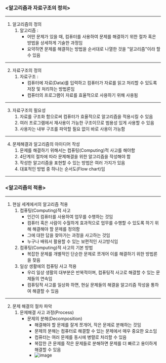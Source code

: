 ### <알고리즘과 자료구조의 정의>
- - -
1. 알고리즘의 정의
   1) 알고리즘 :
      - 어떤 문제가 있을 때, 컴퓨터를 사용하여 문제를 해결하기 위한 절차 혹은 방법을 상세하게 기술한 과정임
      - 요약하면 문제를 해결하는 방법을 순서대로 나열한 것을 "알고리즘"이라 할 수 있음
- - -
2. 자료구조의 정의
   1) 자료구조 :
      - 컴퓨터에 자료(Data)를 입력하고 컴퓨터가 자료를 읽고 처리할 수 있도록 저장 및 처리하는 방법론임
      - 컴퓨터의 프로그램이 자료를 효율적으로 사용하기 위해 사용됨
- - -
3. 자료구조의 필요성
   1) 자료를 구조화 함으로써 컴퓨터가 효율적으로 알고리즘을 적용시킬 수 있음
   2) 여러 프로그램에서 재사용이 가능한 구조이므로 범용성 있게 사용할 수 있음
   3) 사용자는 내부 구조를 파악할 필요 없이 바로 사용이 가능함
- - -
4. 문제해결과 알고리즘의 아이디어 작성
   1) 문제를 해결하기 위해서는 컴퓨팅(Computing)적 사고를 해야함
   2) 4단계의 절차에 따라 문제해결을 위한 알고리즘을 작성해야 함
   3) 작성한 알고리즘을 표현할 수 있는 방법은 여러 가지가 있음
   4) 대표적인 방법 중 하나는 순서도(Flow chart)임
- - -
### <알고리즘의 적용>
- - -
1. 현실 세계에서의 알고리즘 적용
   1) 컴퓨팅(Computing)적 사고
      - 인간이 컴퓨터를 사용하여 업무를 수행하는 것임
      - 컴퓨터 혹은 사람이 수월하게 효과적으로 업무를 수행할 수 있도록 하기 위해 해결해야 할 문제를 정의함
      - 그에 대한 답을 찾아가는 과정을 사고하는 것임
      - 누구나 배워서 활용할 수 있는 보편적인 사고방식임
   2) 컴퓨팅(Computing)적 사고의 기본 방법
      - 복잡한 문제를 개별적인 단순한 문제로 쪼개어 이를 해결하기 위한 방법론을 찾음
   3) 일상 생활에의 컴퓨팅 사고 적용
      - 우리 일상 생활의 대부분은 반복적이며, 컴퓨팅적 사고로 해결할 수 있는 문제들의 연속임
      - 컴퓨팅적 사고를 일상화 하면, 현실 문제들의 해결을 알고리즘 작성을 통하여 해결할 수 있음
- - -
2. 문제 해결의 절차 파악
   1) 문제해결 사고 과정(Process)
      - 문제의 분해(Decomposition)
        - 해결해야 할 문제를 잘게 쪼개어, 작은 문제로 분해하는 것임
        - 문제의 분해는 컴퓨터로 해결할 수 있는 문제에서 매우 중요한 요소임
        - 컴퓨터는 여러 문제를 동시에 병렬로 처리할 수 있음
        - 복잡한 큰 문제를 작은 문제들로 분해하면 문제를 더 빠르고 용이하게 해결할 수 있음
        - ![image](https://github.com/user-attachments/assets/8d6c3d66-9381-4f03-aa35-bce003aea90f)
